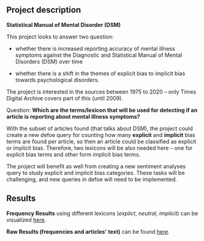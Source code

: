 
## Project description

**Statistical Manual of Mental Disorder (DSM)**

This project looks to answer two question:

- whether there is increased reporting accuracy of mental illness symptoms against the Diagnostic and Statistical Manual of Mental Disorders (DSM) over time

- whether there is a shift in the themes of explicit bias to implicit bias towards psychological disorders.

The project is interested in the sources between 1975 to 2020 – only Times Digital Archive covers part of this (until 2009). 

Question: **Which are the terms/lexicon that will be used for detecting if an article is reporting about mental illness symptoms?**  

With the subset of articles found (that talks about DSM), the project could create a new defoe query for counting how many **explicit** and **implicit** bias terms are found per article, so then an article could be classified as explicit or implicit bias.  Therefore, two lexicons will be also needed here – one for explicit bias terms  and other form implicit bias terms.  

The project will benefit as well from creating a new sentiment analyses query to study explicit and implicit bias categories.  These tasks will be challenging, and new queries in defoe will need to be implemented. 

## Results

**Frequency Results** using different lexicons (*explict*, *neutral*, *implicit*) can be visualized [here](https://github.com/defoe-code/defoe_visualization/tree/master/Round_1/Janell_Kwork). 

**Raw Results (frequencies and articles' text)** can be found [here](https://uoe.sharepoint.com/sites/DEFOE_Results/Shared%20Documents/Forms/AllItems.aspx?id=%2Fsites%2FDEFOE%5FResults%2FShared%20Documents%2FJanell%2Etar&parent=%2Fsites%2FDEFOE%5FResults%2FShared%20Documents).
